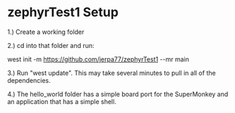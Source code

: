 
# zephyrTest1 Setup

1.) Create a working folder

2.) cd into that folder and run:

west init -m https://github.com/jerpa77/zephyrTest1 --mr main

3.) Run "west update". This may take several minutes to pull in all of the dependencies.

4.) The hello_world folder has a simple board port for the SuperMonkey and an application that has a simple shell.
